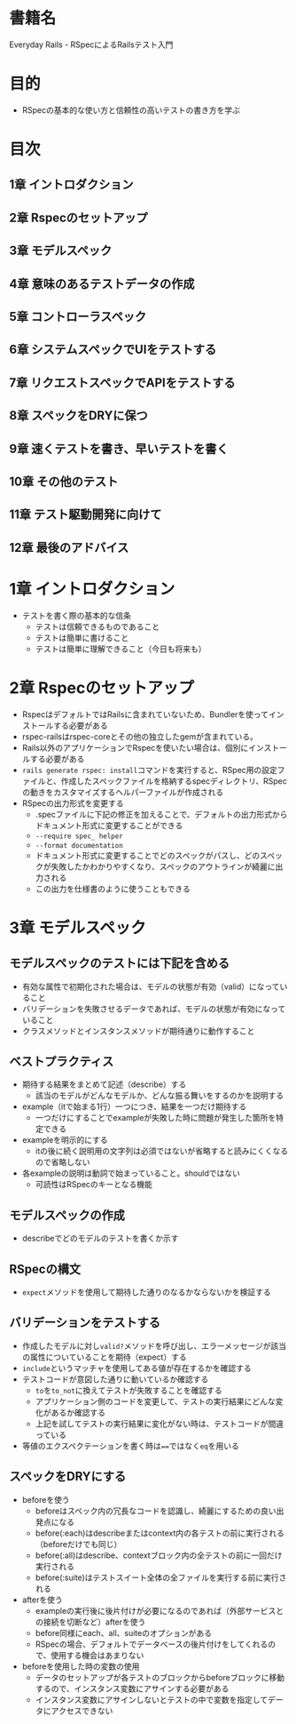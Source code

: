 # 書籍名
Everyday Rails - RSpecによるRailsテスト入門

# 目的
* RSpecの基本的な使い方と信頼性の高いテストの書き方を学ぶ

# 目次
## 1章 イントロダクション
## 2章 Rspecのセットアップ
## 3章 モデルスペック
## 4章 意味のあるテストデータの作成
## 5章 コントローラスペック
## 6章 システムスペックでUIをテストする
## 7章 リクエストスペックでAPIをテストする
## 8章 スペックをDRYに保つ
## 9章 速くテストを書き、早いテストを書く
## 10章 その他のテスト
## 11章 テスト駆動開発に向けて
## 12章 最後のアドバイス

# 1章 イントロダクション
* テストを書く際の基本的な信条
  * テストは信頼できるものであること
  * テストは簡単に書けること
  * テストは簡単に理解できること（今日も将来も）

# 2章 Rspecのセットアップ
* RspecはデフォルトではRailsに含まれていないため、Bundlerを使ってインストールする必要がある
* rspec-railsはrspec-coreとその他の独立したgemが含まれている。
* Rails以外のアプリケーションでRspecを使いたい場合は、個別にインストールする必要がある
* `rails generate rspec: install`コマンドを実行すると、RSpec用の設定ファイルと、作成したスペックファイルを格納するspecディレクトリ、RSpecの動きをカスタマイズするヘルパーファイルが作成される
* RSpecの出力形式を変更する
  * .specファイルに下記の修正を加えることで、デフォルトの出力形式からドキュメント形式に変更することができる
  * `--require spec_ helper`
  * `--format documentation`
  * ドキュメント形式に変更することでどのスペックがパスし、どのスペックが失敗したかわかりやすくなり、スペックのアウトラインが綺麗に出力される
  * この出力を仕様書のように使うこともできる

# 3章 モデルスペック
## モデルスペックのテストには下記を含める
* 有効な属性で初期化された場合は、モデルの状態が有効（valid）になっていること
* バリデーションを失敗させるデータであれば、モデルの状態が有効になっていること
* クラスメソッドとインスタンスメソッドが期待通りに動作すること
## ベストプラクティス
* 期待する結果をまとめて記述（describe）する
  * 該当のモデルがどんなモデルか、どんな振る舞いをするのかを説明する
* example（itで始まる1行）一つにつき、結果を一つだけ期待する
  * 一つだけにすることでexampleが失敗した時に問題が発生した箇所を特定できる
* exampleを明示的にする
  * itの後に続く説明用の文字列は必須ではないが省略すると読みにくくなるので省略しない
* 各exampleの説明は動詞で始まっていること。shouldではない
  * 可読性はRSpecのキーとなる機能
## モデルスペックの作成
* describeでどのモデルのテストを書くか示す
## RSpecの構文
* `expect`メソッドを使用して期待した通りのなるかならないかを検証する
## バリデーションをテストする
* 作成したモデルに対し`valid?`メソッドを呼び出し、エラーメッセージが該当の属性についていることを期待（expect）する
* `include`というマッチャを使用してある値が存在するかを確認する
* テストコードが意図した通りに動いているか確認する
  * `to`を`to_not`に換えてテストが失敗することを確認する
  * アプリケーション側のコードを変更して、テストの実行結果にどんな変化があるか確認する
  * 上記を試してテストの実行結果に変化がない時は、テストコードが間違っている
* 等値のエクスペクテーションを書く時は`==`ではなく`eq`を用いる
## スペックをDRYにする
* beforeを使う
  * beforeはスペック内の冗長なコードを認識し、綺麗にするための良い出発点になる
  * before(:each)はdescribeまたはcontext内の各テストの前に実行される（beforeだけでも同じ）
  * before(:all)はdescribe、contextブロック内の全テストの前に一回だけ実行される
  * before(:suite)はテストスイート全体の全ファイルを実行する前に実行される
* afterを使う
  * exampleの実行後に後片付けが必要になるのであれば（外部サービスとの接続を切断など）afterを使う
  * before同様にeach、all、suiteのオプションがある
  * RSpecの場合、デフォルトでデータベースの後片付けをしてくれるので、使用する機会はあまりない
* beforeを使用した時の変数の使用
  * データのセットアップが各テストのブロックからbeforeブロックに移動するので、インスタンス変数にアサインする必要がある
  * インスタンス変数にアサインしないとテストの中で変数を指定してデータにアクセスできない
